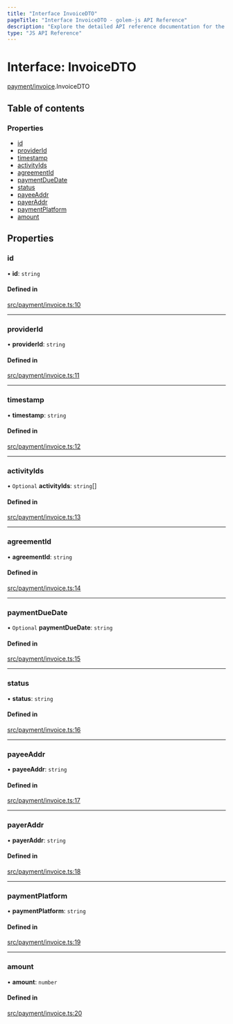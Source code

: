 ```yaml
---
title: "Interface InvoiceDTO"
pageTitle: "Interface InvoiceDTO - golem-js API Reference"
description: "Explore the detailed API reference documentation for the Interface InvoiceDTO within the golem-js SDK for the Golem Network."
type: "JS API Reference"
---
```

# Interface: InvoiceDTO

[payment/invoice](../modules/payment_invoice).InvoiceDTO

## Table of contents

### Properties

- [id](payment_invoice.InvoiceDTO#id)
- [providerId](payment_invoice.InvoiceDTO#providerid)
- [timestamp](payment_invoice.InvoiceDTO#timestamp)
- [activityIds](payment_invoice.InvoiceDTO#activityids)
- [agreementId](payment_invoice.InvoiceDTO#agreementid)
- [paymentDueDate](payment_invoice.InvoiceDTO#paymentduedate)
- [status](payment_invoice.InvoiceDTO#status)
- [payeeAddr](payment_invoice.InvoiceDTO#payeeaddr)
- [payerAddr](payment_invoice.InvoiceDTO#payeraddr)
- [paymentPlatform](payment_invoice.InvoiceDTO#paymentplatform)
- [amount](payment_invoice.InvoiceDTO#amount)

## Properties

### id

• **id**: `string`

#### Defined in

[src/payment/invoice.ts:10](https://github.com/golemfactory/golem-js/blob/a42794e/src/payment/invoice.ts#L10)

___

### providerId

• **providerId**: `string`

#### Defined in

[src/payment/invoice.ts:11](https://github.com/golemfactory/golem-js/blob/a42794e/src/payment/invoice.ts#L11)

___

### timestamp

• **timestamp**: `string`

#### Defined in

[src/payment/invoice.ts:12](https://github.com/golemfactory/golem-js/blob/a42794e/src/payment/invoice.ts#L12)

___

### activityIds

• `Optional` **activityIds**: `string`[]

#### Defined in

[src/payment/invoice.ts:13](https://github.com/golemfactory/golem-js/blob/a42794e/src/payment/invoice.ts#L13)

___

### agreementId

• **agreementId**: `string`

#### Defined in

[src/payment/invoice.ts:14](https://github.com/golemfactory/golem-js/blob/a42794e/src/payment/invoice.ts#L14)

___

### paymentDueDate

• `Optional` **paymentDueDate**: `string`

#### Defined in

[src/payment/invoice.ts:15](https://github.com/golemfactory/golem-js/blob/a42794e/src/payment/invoice.ts#L15)

___

### status

• **status**: `string`

#### Defined in

[src/payment/invoice.ts:16](https://github.com/golemfactory/golem-js/blob/a42794e/src/payment/invoice.ts#L16)

___

### payeeAddr

• **payeeAddr**: `string`

#### Defined in

[src/payment/invoice.ts:17](https://github.com/golemfactory/golem-js/blob/a42794e/src/payment/invoice.ts#L17)

___

### payerAddr

• **payerAddr**: `string`

#### Defined in

[src/payment/invoice.ts:18](https://github.com/golemfactory/golem-js/blob/a42794e/src/payment/invoice.ts#L18)

___

### paymentPlatform

• **paymentPlatform**: `string`

#### Defined in

[src/payment/invoice.ts:19](https://github.com/golemfactory/golem-js/blob/a42794e/src/payment/invoice.ts#L19)

___

### amount

• **amount**: `number`

#### Defined in

[src/payment/invoice.ts:20](https://github.com/golemfactory/golem-js/blob/a42794e/src/payment/invoice.ts#L20)
